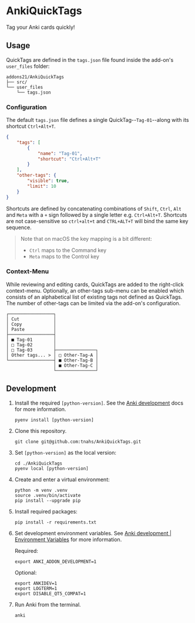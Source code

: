 # AnkiQuickTags

Tag your Anki cards quickly!

<!--
## Installation

Download and run the latest [`AnkiQuickTags.ankiaddon`][releases] release.
-->

## Usage

QuickTags are defined in the `tags.json` file found inside the add-on's
`user_files` folder:

```plaintext
addons21/AnkiQuickTags
├── src/
└── user_files
    └── tags.json
```

### Configuration

The default `tags.json` file defines a single QuickTag--`Tag-01`--along with its
shortcut `Ctrl+Alt+T`.

```json
{
    "tags": [
        {
            "name": "Tag-01",
            "shortcut": "Ctrl+Alt+T"
        }
    ],
    "other-tags": {
        "visible": true,
        "limit": 10
    }
}
```

Shortcuts are defined by concatenating combinations of `Shift`, `Ctrl`, `Alt`
and `Meta` with a `+` sign followed by a single letter e.g. `Ctrl+Alt+T`.
Shortcuts are not case-sensitive so `ctrl+alt+t` and `CTRL+ALT+T` will bind the
same key sequence.

> Note that on macOS the key mapping is a bit different:
>
> -   `Ctrl` maps to the Command key
> -   `Meta` maps to the Control key

### Context-Menu

While reviewing and editing cards, QuickTags are added to the right-click
context-menu. Optionally, an other-tags sub-menu can be enabled which consists
of an alphabetical list of existing tags not defined as QuickTags. The number
of other-tags can be limited via the add-on's configuration.

```plaintext
┌─────────────────┐
│ Cut             │
│ Copy            │
│ Paste           │
├─────────────────┤
│ ■ Tag-01        │
│ □ Tag-02        │
│ □ Tag-03        ├───────────────┐
│ Other tags... > │ □ Other-Tag-A │
└─────────────────┤ ■ Other-Tag-B │
                  │ ■ Other-Tag-C │
                  └───────────────┘
```

## Development

1. Install the required `[python-version]`. See the [Anki development][anki-dev]
   docs for more information.

    ```shell
    pyenv install [python-version]
    ```

2. Clone this repository.

    ```shell
    git clone git@github.com:tnahs/AnkiQuickTags.git
    ```

3. Set `[python-version]` as the local version:

    ```shell
    cd ./AnkiQuickTags
    pyenv local [python-version]
    ```

4. Create and enter a virtual environment:

    ```shell
    python -m venv .venv
    source .venv/bin/activate
    pip install --upgrade pip
    ```

5. Install required packages:

    ```shell
    pip install -r requirements.txt
    ```

6. Set development environment variables. See
   [Anki development | Environment Variables][env-var] for more information.

    Required:

    ```shell
    export ANKI_ADDON_DEVELOPMENT=1
    ```

    Optional:

    ```shell
    export ANKIDEV=1
    export LOGTERM=1
    export DISABLE_QT5_COMPAT=1
    ```

7. Run Anki from the terminal.

    ```shell
    anki
    ```

[anki-dev]: https://github.com/ankitects/anki/blob/main/docs/development.md
[env-var]: https://github.com/ankitects/anki/blob/main/docs/development.md#environmental-variables
[releases]: https://github.com/tnahs/AnkiQuickTags/releases
